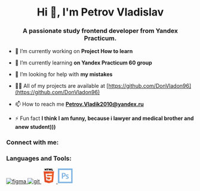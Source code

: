 <h1 align="center">Hi 👋, I'm Petrov Vladislav</h1>
<h3 align="center">A passionate study frontend developer from Yandex Practicum.</h3>

- 🔭 I’m currently working on **Project How to learn**

- 🌱 I’m currently learning **on Yandex Practicum 60 group**

- 🤝 I’m looking for help with **my mistakes**

- 👨‍💻 All of my projects are available at [https://github.com/DonVladon96](https://github.com/DonVladon96)

- 📫 How to reach me **Petrov.Vladik2010@yandex.ru**

- ⚡ Fun fact **I think I am funny, because i lawyer and medical brother and anew student)))**

<h3 align="left">Connect with me:</h3>
<p align="left">
</p>

<h3 align="left">Languages and Tools:</h3>
<p align="left"> <a href="https://www.figma.com/" target="_blank" rel="noreferrer"> <img src="https://www.vectorlogo.zone/logos/figma/figma-icon.svg" alt="figma" width="40" height="40"/> </a> <a href="https://git-scm.com/" target="_blank" rel="noreferrer"> <img src="https://www.vectorlogo.zone/logos/git-scm/git-scm-icon.svg" alt="git" width="40" height="40"/> </a> <a href="https://www.w3.org/html/" target="_blank" rel="noreferrer"> <img src="https://raw.githubusercontent.com/devicons/devicon/master/icons/html5/html5-original-wordmark.svg" alt="html5" width="40" height="40"/> </a> <a href="https://www.photoshop.com/en" target="_blank" rel="noreferrer"> <img src="https://raw.githubusercontent.com/devicons/devicon/master/icons/photoshop/photoshop-line.svg" alt="photoshop" width="40" height="40"/> </a> </p>
